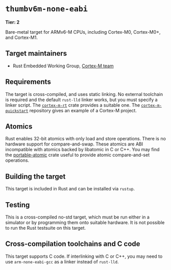 # `thumbv6m-none-eabi`

**Tier: 2**

Bare-metal target for ARMv6-M CPUs, including Cortex-M0, Cortex-M0+, and
Cortex-M1.

## Target maintainers

* Rust Embedded Working Group, [Cortex-M team](https://github.com/rust-embedded/wg#the-cortex-m-team)

## Requirements

The target is cross-compiled, and uses static linking. No external toolchain
is required and the default `rust-lld` linker works, but you must specify
a linker script. The [`cortex-m-rt`] crate provides a suitable one. The
[`cortex-m-quickstart`] repository gives an example of a Cortex-M project.

[`cortex-m-rt`]: https://crates.io/crates/cortex-m-rt
[`cortex-m-quickstart`]: https://github.com/rust-embedded/cortex-m-quickstart

## Atomics

Rust enables 32-bit atomics with only load and store operations. There is no
hardware support for compare-and-swap. These atomics are ABI incompatible with
atomics backed by libatomic in C or C++. You may find the [portable-atomic]
crate useful to provide atomic compare-and-set operations.

[portable-atomic]: https://crates.io/crates/portable-atomic

## Building the target

This target is included in Rust and can be installed via `rustup`.

## Testing

This is a cross-compiled no-std target, which must be run either in a simulator
or by programming them onto suitable hardware. It is not possible to run the
Rust testsuite on this target.

## Cross-compilation toolchains and C code

This target supports C code. If interlinking with C or C++, you may need to
use `arm-none-eabi-gcc` as a linker instead of `rust-lld`.

